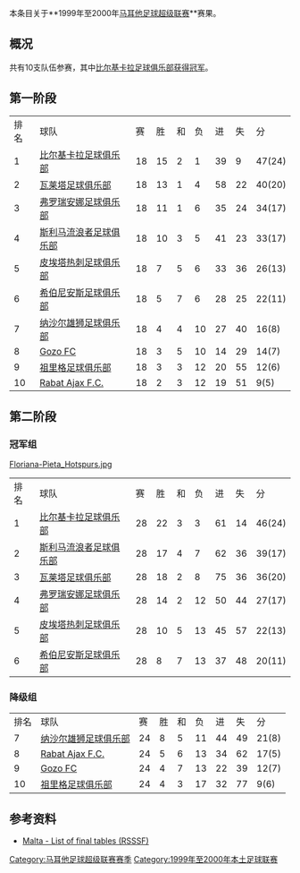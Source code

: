 本条目关于**1999年至2000年[马耳他足球超级联赛](../Page/马耳他足球超级联赛.md "wikilink")**赛果。

## 概况

共有10支队伍参赛，其中[比尔基卡拉足球俱乐部获得冠军](../Page/比尔基卡拉足球俱乐部.md "wikilink")。

## 第一阶段

|    |                                                          |    |    |   |    |    |    |        |
| -- | -------------------------------------------------------- | -- | -- | - | -- | -- | -- | ------ |
| 排名 | 球队                                                       | 赛  | 胜  | 和 | 负  | 进  | 失  | 分      |
| 1  | [比尔基卡拉足球俱乐部](../Page/比尔基卡拉足球俱乐部.md "wikilink")           | 18 | 15 | 2 | 1  | 39 | 9  | 47(24) |
| 2  | [瓦莱塔足球俱乐部](../Page/瓦莱塔足球俱乐部.md "wikilink")               | 18 | 13 | 1 | 4  | 58 | 22 | 40(20) |
| 3  | [弗罗瑞安娜足球俱乐部](../Page/弗罗瑞安娜足球俱乐部.md "wikilink")           | 18 | 11 | 1 | 6  | 35 | 24 | 34(17) |
| 4  | [斯利马流浪者足球俱乐部](../Page/斯利马流浪者足球俱乐部.md "wikilink")         | 18 | 10 | 3 | 5  | 41 | 23 | 33(17) |
| 5  | [皮埃塔热刺足球俱乐部](../Page/皮埃塔热刺足球俱乐部.md "wikilink")           | 18 | 7  | 5 | 6  | 33 | 36 | 26(13) |
| 6  | [希伯尼安斯足球俱乐部](../Page/希伯尼安斯足球俱乐部.md "wikilink")           | 18 | 5  | 7 | 6  | 28 | 25 | 22(11) |
| 7  | [纳沙尔雄狮足球俱乐部](../Page/纳沙尔雄狮足球俱乐部.md "wikilink")           | 18 | 4  | 4 | 10 | 27 | 40 | 16(8)  |
| 8  | [Gozo FC](../Page/Gozo_FC.md "wikilink")                 | 18 | 3  | 5 | 10 | 14 | 29 | 14(7)  |
| 9  | [祖里格足球俱乐部](../Page/祖里格足球俱乐部.md "wikilink")               | 18 | 3  | 3 | 12 | 20 | 55 | 12(6)  |
| 10 | [Rabat Ajax F.C.](../Page/Rabat_Ajax_F.C..md "wikilink") | 18 | 2  | 3 | 12 | 19 | 51 | 9(5)   |

## 第二阶段

### 冠军组

[Floriana-Pieta_Hotspurs.jpg](https://zh.wikipedia.org/wiki/File:Floriana-Pieta_Hotspurs.jpg "fig:Floriana-Pieta_Hotspurs.jpg")

|    |                                                  |    |    |   |    |    |    |        |
| -- | ------------------------------------------------ | -- | -- | - | -- | -- | -- | ------ |
| 排名 | 球队                                               | 赛  | 胜  | 和 | 负  | 进  | 失  | 分      |
| 1  | [比尔基卡拉足球俱乐部](../Page/比尔基卡拉足球俱乐部.md "wikilink")   | 28 | 22 | 3 | 3  | 61 | 14 | 46(24) |
| 2  | [斯利马流浪者足球俱乐部](../Page/斯利马流浪者足球俱乐部.md "wikilink") | 28 | 17 | 4 | 7  | 62 | 36 | 39(17) |
| 3  | [瓦莱塔足球俱乐部](../Page/瓦莱塔足球俱乐部.md "wikilink")       | 28 | 18 | 2 | 8  | 75 | 36 | 36(20) |
| 4  | [弗罗瑞安娜足球俱乐部](../Page/弗罗瑞安娜足球俱乐部.md "wikilink")   | 28 | 14 | 2 | 12 | 50 | 44 | 27(17) |
| 5  | [皮埃塔热刺足球俱乐部](../Page/皮埃塔热刺足球俱乐部.md "wikilink")   | 28 | 10 | 5 | 13 | 45 | 57 | 22(13) |
| 6  | [希伯尼安斯足球俱乐部](../Page/希伯尼安斯足球俱乐部.md "wikilink")   | 28 | 8  | 7 | 13 | 37 | 48 | 20(11) |

### 降级组

|    |                                                          |    |   |   |    |    |    |       |
| -- | -------------------------------------------------------- | -- | - | - | -- | -- | -- | ----- |
| 排名 | 球队                                                       | 赛  | 胜 | 和 | 负  | 进  | 失  | 分     |
| 7  | [纳沙尔雄狮足球俱乐部](../Page/纳沙尔雄狮足球俱乐部.md "wikilink")           | 24 | 8 | 5 | 11 | 44 | 49 | 21(8) |
| 8  | [Rabat Ajax F.C.](../Page/Rabat_Ajax_F.C..md "wikilink") | 24 | 5 | 6 | 13 | 34 | 62 | 17(5) |
| 9  | [Gozo FC](../Page/Gozo_FC.md "wikilink")                 | 24 | 4 | 7 | 13 | 22 | 39 | 12(7) |
| 10 | [祖里格足球俱乐部](../Page/祖里格足球俱乐部.md "wikilink")               | 24 | 4 | 3 | 17 | 32 | 77 | 9(6)  |

## 参考资料

  - [Malta - List of final tables
    (RSSSF)](http://www.rsssf.com/tablesm/malt00.html)

[Category:马耳他足球超级联赛赛季](https://zh.wikipedia.org/wiki/Category:马耳他足球超级联赛赛季 "wikilink")
[Category:1999年至2000年本土足球联赛](https://zh.wikipedia.org/wiki/Category:1999年至2000年本土足球联赛 "wikilink")
